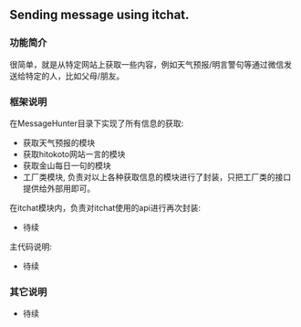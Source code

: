## Sending message using itchat. 
### 功能简介
很简单，就是从特定网站上获取一些内容，例如天气预报/明言警句等通过微信发送给特定的人，比如父母/朋友。  

### 框架说明
在MessageHunter目录下实现了所有信息的获取:
- 获取天气预报的模块  
- 获取hitokoto网站一言的模块  
- 获取金山每日一句的模块   
- 工厂类模块, 负责对以上各种获取信息的模块进行了封装，只把工厂类的接口提供给外部用即可。  


在itchat模块内，负责对itchat使用的api进行再次封装:
- 待续  

主代码说明:
- 待续

### 其它说明
- 待续
